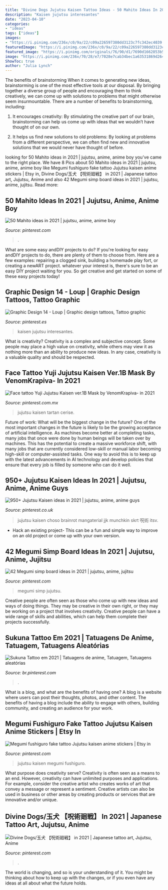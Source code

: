 ```yaml
---
title: "Divine Dogs Jujutsu Kaisen Tattoo Ideas - 50 Mahito Ideas In 2021"
description: "Kaisen jujutsu interesantes"
date: "2023-04-10"
categories:
- "ideas"
tags: ["ideas"]
images:
- "https://i.pinimg.com/236x/c0/9a/22/c09a226597380dd3123c7fc342ec4039.jpg?nii=t"
featuredImage: "https://i.pinimg.com/236x/c0/9a/22/c09a226597380dd3123c7fc342ec4039.jpg?nii=t"
featured_image: "https://i.pinimg.com/originals/76/90/d1/7690d1662853b56d0349710f5bf7b059.jpg"
image: "https://i.pinimg.com/236x/70/28/e7/7028e7cab34bec1a63531869d2644cea.jpg?nii=t"
ShowToc: true
author: "Julia Lynch"
---
```



The benefits of brainstorming
When it comes to generating new ideas, brainstorming is one of the most effective tools at our disposal. By bringing together a diverse group of people and encouraging them to think creatively, we can come up with solutions to problems that might otherwise seem insurmountable.
There are a number of benefits to brainstorming, including:

1. It encourages creativity: By stimulating the creative part of our brain, brainstorming can help us come up with ideas that we wouldn’t have thought of on our own.

2. It helps us find new solutions to old problems: By looking at problems from a different perspective, we can often find new and innovative solutions that we would never have thought of before.


	

		
looking for 50 Mahito ideas in 2021 | jujutsu, anime, anime boy you've came to the right place. We have 8 Pics about 50 Mahito ideas in 2021 | jujutsu, anime, anime boy like Megumi fushiguro fake tattoo Jujutsu kaisen anime stickers | Etsy in, Divine Dogs/玉犬 【呪術廻戦】 in 2021 | Japanese tattoo art, Jujutsu, Anime and also 42 Megumi simp board ideas in 2021 | jujutsu, anime, jujitsu. Read more:
		
    
## 50 Mahito Ideas In 2021 | Jujutsu, Anime, Anime Boy

<img loading=lazy src="https://i.pinimg.com/236x/e6/b1/d2/e6b1d2fa3b07da04435323d6b3ae4296.jpg" onerror="this.onerror=null;this.src='https://tse4.mm.bing.net/th?id=OIP.WY2_SxxUfC0hGczFcbGScwAAAA&amp;pid=15.1';" alt="50 Mahito ideas in 2021 | jujutsu, anime, anime boy">

_Source: pinterest.com_

>. 

	

What are some easy andDIY projects to do?
If you're looking for easy andDIY projects to do, there are plenty of them to choose from. Here are a few examples: repairing a clogged sink, building a homemade play fort, or creating a newART project. whatever your interest is, there's sure to be an easy DIY project waiting for you. So get creative and get started on some of these easy projects today!

    
## Graphic Design 14 - Loup | Graphic Design Tattoos, Tattoo Graphic

<img loading=lazy src="https://i.pinimg.com/236x/c0/9a/22/c09a226597380dd3123c7fc342ec4039.jpg?nii=t" onerror="this.onerror=null;this.src='https://tse4.mm.bing.net/th?id=OIP.E6ob7JGs4lxZh0BgVKxEAAAAAA&amp;pid=15.1';" alt="Graphic Design 14 - Loup | Graphic design tattoos, Tattoo graphic">

_Source: pinterest.es_

>kaisen jujutsu interesantes. 

	

What is creativity?
Creativity is a complex and subjective concept. Some people may place a high value on creativity, while others may view it as nothing more than an ability to produce new ideas. In any case, creativity is a valuable quality and should be respected.

    
## Face Tattoo Yuji Jujutsu Kaisen Ver.1B Mask By VenomKrapiva- In 2021

<img loading=lazy src="https://i.pinimg.com/originals/76/90/d1/7690d1662853b56d0349710f5bf7b059.jpg" onerror="this.onerror=null;this.src='https://tse1.mm.bing.net/th?id=OIP.iXv_W4sqqm9C5QwZGWXlewHaHa&amp;pid=15.1';" alt="Face tattoo Yuji Jujutsu Kaisen ver.1B Mask by VenomKrapiva- in 2021">

_Source: pinterest.com.mx_

>jujutsu kaisen tartan cerise. 

	

Future of work: What will be the biggest change in the future?
One of the most important changes in the future is likely to be the growing acceptance of artificial intelligence. As machines become better at completing tasks, many jobs that once were done by human beings will be taken over by machines. This has the potential to create a massive workforce shift, with many jobs that are currently considered low-skill or manual labor becoming high-skill or computer-assisted tasks. One way to avoid this is to keep up with the latest advancements in AI technology and develop policies that ensure that every job is filled by someone who can do it well.

    
## 950+ Jujutsu Kaisen Ideas In 2021 | Jujutsu, Anime, Anime Guys

<img loading=lazy src="https://i.pinimg.com/474x/93/58/eb/9358ebc0bad92a8846d9bcf5f5b7bc27.jpg" onerror="this.onerror=null;this.src='https://tse4.mm.bing.net/th?id=OIP.q-W5Nk8DDUtgNY0XTs49lQAAAA&amp;pid=15.1';" alt="950+ Jujutsu Kaisen ideas in 2021 | jujutsu, anime, anime guys">

_Source: pinterest.co.uk_

>jujutsu kaisen choso brainrot mangaterial jjk munchkin skrt 呪術 itsv. 

	

- Hack an existing project- This can be a fun and simple way to improve on an old project or come up with your own version.

    
## 42 Megumi Simp Board Ideas In 2021 | Jujutsu, Anime, Jujitsu

<img loading=lazy src="https://i.pinimg.com/474x/d1/c9/cd/d1c9cd17ad182c6faba1e9f11b11e7f1.jpg" onerror="this.onerror=null;this.src='https://tse3.mm.bing.net/th?id=OIP.wXtpgOzfqxUIhxCG-LDtLAAAAA&amp;pid=15.1';" alt="42 Megumi simp board ideas in 2021 | jujutsu, anime, jujitsu">

_Source: pinterest.com_

>megumi simp jujutsu. 

	

Creative people are often seen as those who come up with new ideas and ways of doing things. They may be creative in their own right, or they may be working on a project that involves creativity. Creative people can have a wide range of skills and abilities, which can help them complete their projects successfully.

    
## Sukuna Tattoo Em 2021 | Tatuagens De Anime, Tatuagem, Tatuagens Aleatórias

<img loading=lazy src="https://i.pinimg.com/236x/70/28/e7/7028e7cab34bec1a63531869d2644cea.jpg?nii=t" onerror="this.onerror=null;this.src='https://tse4.mm.bing.net/th?id=OIP.7rzAhS36HgRkVevBrAb1MAAAAA&amp;pid=15.1';" alt="Sukuna Tattoo em 2021 | Tatuagens de anime, Tatuagem, Tatuagens aleatórias">

_Source: br.pinterest.com_

>. 

	

What is a blog, and what are the benefits of having one?
A blog is a website where users can post their thoughts, photos, and other content. The benefits of having a blog include the ability to engage with others, building community, and creating an audience for your work.

    
## Megumi Fushiguro Fake Tattoo Jujutsu Kaisen Anime Stickers | Etsy In

<img loading=lazy src="https://i.pinimg.com/736x/44/a7/d6/44a7d676c786974349feec4153c35311.jpg" onerror="this.onerror=null;this.src='https://tse2.mm.bing.net/th?id=OIP.qOe3JkF2yOcDHqgjig1VjQHaHa&amp;pid=15.1';" alt="Megumi fushiguro fake tattoo Jujutsu kaisen anime stickers | Etsy in">

_Source: pinterest.com_

>jujutsu kaisen megumi fushiguro. 

	

What purpose does creativity serve?
Creativity is often seen as a means to an end. However, creativity can have unlimited purposes and applications. For example, consider the creative artist who creates works of art that convey a message or represent a sentiment. Creative artists can also be used in business or other areas by creating products or services that are innovative and/or unique.

    
## Divine Dogs/玉犬 【呪術廻戦】 In 2021 | Japanese Tattoo Art, Jujutsu, Anime

<img loading=lazy src="https://i.pinimg.com/originals/b4/ff/71/b4ff71b7cb52d68299fd863baa633cb6.jpg" onerror="this.onerror=null;this.src='https://tse3.mm.bing.net/th?id=OIP.kZlsnn2UmsnkTop09aqfvAHaH5&amp;pid=15.1';" alt="Divine Dogs/玉犬 【呪術廻戦】 in 2021 | Japanese tattoo art, Jujutsu, Anime">

_Source: pinterest.com_

>. 

	

The world is changing, and so is your understanding of it. You might be thinking about how to keep up with the changes, or if you even have any ideas at all about what the future holds. 

